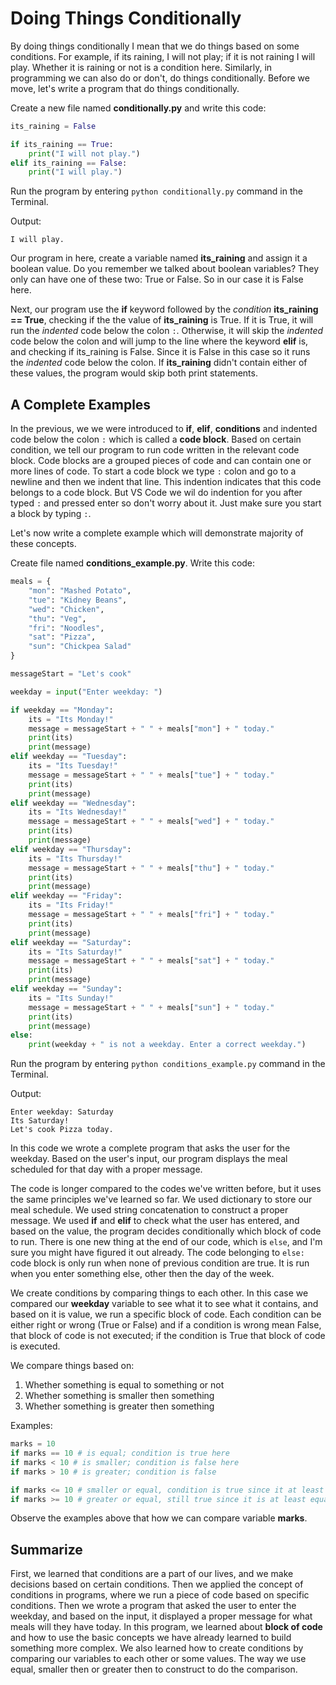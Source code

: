 # Doing Things Conditionally

By doing things conditionally I mean that we do things based on some conditions. For example, if its raining, I will not play; if it is not raining I will play. Whether it is raining or not is a condition here. Similarly, in programming we can also do or don't, do things conditionally. Before we move, let's write a program that do things conditionally.

Create a new file named **conditionally.py** and write this code:

```python
its_raining = False

if its_raining == True:
    print("I will not play.")
elif its_raining == False:
    print("I will play.")
```

Run the program by entering `python conditionally.py` command in the Terminal.

Output:

```terminal
I will play.
```

Our program in here, create a variable named **its_raining** and assign it a boolean value. Do you remember we talked about boolean variables? They only can have one of these two: True or False. So in our case it is False here.

Next, our program use the **if** keyword followed by the _condition_ **its_raining == True**, checking if the the value of **its_raining** is True. If it is True, it will run the _indented_ code below the colon `:`. Otherwise, it will skip the _indented_ code below the colon and will jump to the line where the keyword **elif** is, and checking if its_raining is False. Since it is False in this case so it runs the _indented_ code below the colon. If **its_raining** didn't contain either of these values, the program would skip both print statements.

## A Complete Examples

In the previous, we we were introduced to **if**, **elif**, **conditions** and indented code below the colon `:` which is called a **code block**. Based on certain condition, we tell our program to run code written in the relevant code block. Code blocks are a grouped pieces of code and can contain one or more lines of code. To start a code block we type `:` colon and go to a newline and then we indent that line. This indention indicates that this code belongs to a code block. But VS Code we wil do indention for you after typed `:` and pressed enter so don't worry about it. Just make sure you start a block by typing `:`.

Let's now write a complete example which will demonstrate majority of these concepts.

Create file named **conditions_example.py**. Write this code:

```python
meals = {
    "mon": "Mashed Potato",
    "tue": "Kidney Beans",
    "wed": "Chicken",
    "thu": "Veg",
    "fri": "Noodles",
    "sat": "Pizza",
    "sun": "Chickpea Salad"
}

messageStart = "Let's cook"

weekday = input("Enter weekday: ")

if weekday == "Monday":
    its = "Its Monday!"
    message = messageStart + " " + meals["mon"] + " today."
    print(its)
    print(message)
elif weekday == "Tuesday":
    its = "Its Tuesday!"
    message = messageStart + " " + meals["tue"] + " today."
    print(its)
    print(message)
elif weekday == "Wednesday":
    its = "Its Wednesday!"
    message = messageStart + " " + meals["wed"] + " today."
    print(its)
    print(message)
elif weekday == "Thursday":
    its = "Its Thursday!"
    message = messageStart + " " + meals["thu"] + " today."
    print(its)
    print(message)
elif weekday == "Friday":
    its = "Its Friday!"
    message = messageStart + " " + meals["fri"] + " today."
    print(its)
    print(message)
elif weekday == "Saturday":
    its = "Its Saturday!"
    message = messageStart + " " + meals["sat"] + " today."
    print(its)
    print(message)
elif weekday == "Sunday":
    its = "Its Sunday!"
    message = messageStart + " " + meals["sun"] + " today."
    print(its)
    print(message)
else:
    print(weekday + " is not a weekday. Enter a correct weekday.")
```
Run the program by entering `python conditions_example.py` command in the Terminal.

Output:
```terminal
Enter weekday: Saturday
Its Saturday!
Let's cook Pizza today.
```

In this code we wrote a complete program that asks the user for the weekday. Based on the user's input, our program displays the meal scheduled for that day with a proper message.

The code is longer compared to the codes we've written before, but it uses the same principles we've learned so far. We used dictionary to store our meal schedule. We used string concatenation to construct a proper message. We used **if** and **elif** to check what the user has entered, and based on the value, the program decides conditionally which block of code to run. There is one new thing at the end of our code, which is `else`, and I'm sure you might have figured it out already. The code belonging to `else:` code block is only run when none of previous condition are true. It is run when you enter something else, other then the day of the week.

We create conditions by comparing things to each other. In this case we compared our **weekday** variable to see what it to see what it contains, and based on it is value, we run a specific block of  code. Each condition can be either right or wrong (True or False) and if a condition is wrong mean False, that block of code is not executed; if the condition is True that block of code is executed. 

We compare things based on:
1. Whether something is equal to something or not
2. Whether something is smaller then something
3. Whether something is greater then something

Examples:
```python
marks = 10
if marks == 10 # is equal; condition is true here
if marks < 10 # is smaller; condition is false here
if marks > 10 # is greater; condition is false

if marks <= 10 # smaller or equal, condition is true since it at least equal
if marks >= 10 # greater or equal, still true since it is at least equal
```

Observe the examples above that how we can compare variable **marks**.


## Summarize
First, we learned that conditions are a part of our lives, and we make decisions based on certain conditions. Then we applied the concept of conditions in programs, where we run a piece of code based on specific conditions. Then we wrote a program that asked the user to enter the weekday, and based on the input, it displayed a proper message for what meals will they have today. In this program, we learned about **block of code** and how to use the basic concepts we have already learned to build something more complex. We also learned how to create conditions by comparing our variables to each other or some values. The way we use equal, smaller then or greater then to construct to do the comparison.